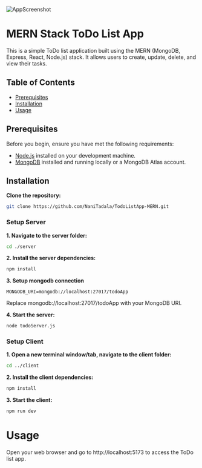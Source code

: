 ![AppScreenshot](https://github.com/NaniTadala/TodoListApp-MERN/assets/92290291/6d853180-55ae-450b-ad61-42f7afe49cad)


# MERN Stack ToDo List App

This is a simple ToDo list application built using the MERN (MongoDB, Express, React, Node.js) stack. It allows users to create, update, delete, and view their tasks.

## Table of Contents

-   [Prerequisites](#prerequisites)
-   [Installation](#installation)
-   [Usage](#usage)

## Prerequisites

Before you begin, ensure you have met the following requirements:

-   [Node.js](https://nodejs.org/) installed on your development machine.
-   [MongoDB](https://www.mongodb.com/) installed and running locally or a MongoDB Atlas account.

## Installation

**Clone the repository:**

```sh
git clone https://github.com/NaniTadala/TodoListApp-MERN.git

```

### Setup Server

**1. Navigate to the server folder:**

```sh
cd ./server
```

**2. Install the server dependencies:**

```sh
npm install
```

**3. Setup mongodb connection**

```env
MONGODB_URI=mongodb://localhost:27017/todoApp
```

Replace mongodb://localhost:27017/todoApp with your MongoDB URI.

**4. Start the server:**

```sh
node todoServer.js
```

### Setup Client

**1. Open a new terminal window/tab, navigate to the client folder:**

```sh
cd ../client
```

**2. Install the client dependencies:**

```sh
npm install
```

**3. Start the client:**

```sh
npm run dev
```

# Usage

Open your web browser and go to http://localhost:5173 to access the ToDo list app.
